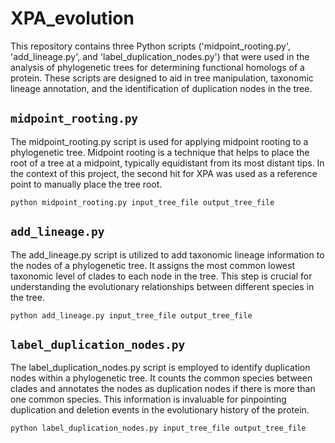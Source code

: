 # XPA_evolution

This repository contains three Python scripts ('midpoint_rooting.py', 'add_lineage.py', and 'label_duplication_nodes.py') that were used in the analysis of phylogenetic trees for determining functional homologs of a protein. These scripts are designed to aid in tree manipulation, taxonomic lineage annotation, and the identification of duplication nodes in the tree.

## `midpoint_rooting.py`

The midpoint_rooting.py script is used for applying midpoint rooting to a phylogenetic tree. Midpoint rooting is a technique that helps to place the root of a tree at a midpoint, typically equidistant from its most distant tips. In the context of this project, the second hit for XPA was used as a reference point to manually place the tree root.

```python midpoint_rooting.py input_tree_file output_tree_file```


## `add_lineage.py`

The add_lineage.py script is utilized to add taxonomic lineage information to the nodes of a phylogenetic tree. It assigns the most common lowest taxonomic level of clades to each node in the tree. This step is crucial for understanding the evolutionary relationships between different species in the tree.

```python add_lineage.py input_tree_file output_tree_file```


## `label_duplication_nodes.py`

The label_duplication_nodes.py script is employed to identify duplication nodes within a phylogenetic tree. It counts the common species between clades and annotates the nodes as duplication nodes if there is more than one common species. This information is invaluable for pinpointing duplication and deletion events in the evolutionary history of the protein.

```python label_duplication_nodes.py input_tree_file output_tree_file```
